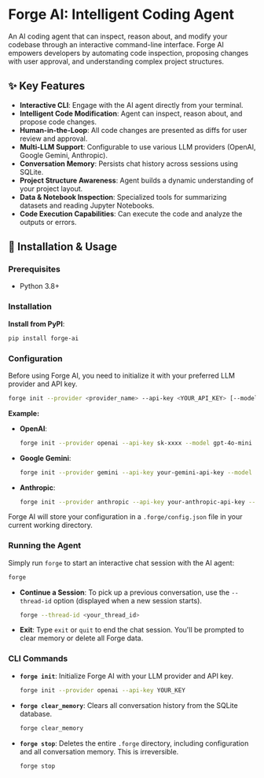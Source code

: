 # Forge AI: Intelligent Coding Agent

An AI coding agent that can inspect, reason about, and modify your codebase through an interactive command-line interface. Forge AI empowers developers by automating code inspection, proposing changes with user approval, and understanding complex project structures.

## ✨ Key Features

*   **Interactive CLI**: Engage with the AI agent directly from your terminal.
*   **Intelligent Code Modification**: Agent can inspect, reason about, and propose code changes.
*   **Human-in-the-Loop**: All code changes are presented as diffs for user review and approval.
*   **Multi-LLM Support**: Configurable to use various LLM providers (OpenAI, Google Gemini, Anthropic).
*   **Conversation Memory**: Persists chat history across sessions using SQLite.
*   **Project Structure Awareness**: Agent builds a dynamic understanding of your project layout.
*   **Data & Notebook Inspection**: Specialized tools for summarizing datasets and reading Jupyter Notebooks.
*   **Code Execution Capabilities**: Can execute the code and analyze the outputs or errors.


## 🚀 Installation & Usage

### Prerequisites

*   Python 3.8+

### Installation

**Install from PyPI**:
```bash
pip install forge-ai
```

### Configuration

Before using Forge AI, you need to initialize it with your preferred LLM provider and API key.

```bash
forge init --provider <provider_name> --api-key <YOUR_API_KEY> [--model <model_name>]
```

**Example:**

*   **OpenAI**:
    ```bash
    forge init --provider openai --api-key sk-xxxx --model gpt-4o-mini
    ```
*   **Google Gemini**:
    ```bash
    forge init --provider gemini --api-key your-gemini-api-key --model gemini-2.5-flash
    ```
*   **Anthropic**:
    ```bash
    forge init --provider anthropic --api-key your-anthropic-api-key --model claude-3-haiku-20240307
    ```

Forge AI will store your configuration in a `.forge/config.json` file in your current working directory.

### Running the Agent

Simply run `forge` to start an interactive chat session with the AI agent:

```bash
forge
```

*   **Continue a Session**: To pick up a previous conversation, use the `--thread-id` option (displayed when a new session starts).
    ```bash
    forge --thread-id <your_thread_id>
    ```
*   **Exit**: Type `exit` or `quit` to end the chat session. You'll be prompted to clear memory or delete all Forge data.

### CLI Commands

*   **`forge init`**: Initialize Forge AI with your LLM provider and API key.
    ```bash
    forge init --provider openai --api-key YOUR_KEY
    ```
*   **`forge clear_memory`**: Clears all conversation history from the SQLite database.
    ```bash
    forge clear_memory
    ```
*   **`forge stop`**: Deletes the entire `.forge` directory, including configuration and all conversation memory. This is irreversible.
    ```bash
    forge stop
    ```
